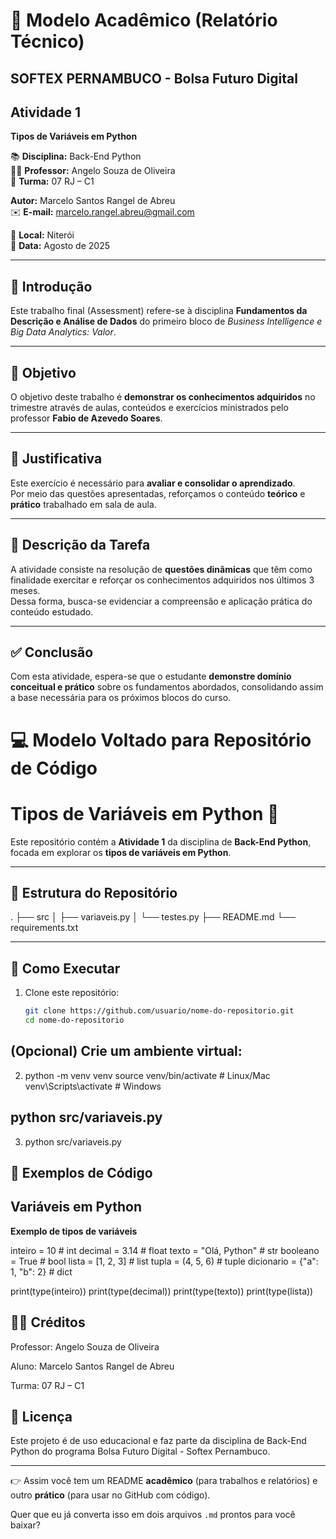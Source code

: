 # 📘 Modelo Acadêmico (Relatório Técnico)

## SOFTEX PERNAMBUCO - Bolsa Futuro Digital

## Atividade 1  
**Tipos de Variáveis em Python**

📚 **Disciplina:** Back-End Python  
👨‍🏫 **Professor:** Angelo Souza de Oliveira  
👥 **Turma:** 07 RJ – C1  

**Autor:** Marcelo Santos Rangel de Abreu  
✉️ **E-mail:** [marcelo.rangel.abreu@gmail.com](mailto:marcelo.rangel.abreu@gmail.com)  

📍 **Local:** Niterói  
📅 **Data:** Agosto de 2025  

---

## 📖 Introdução
Este trabalho final (Assessment) refere-se à disciplina **Fundamentos da Descrição e Análise de Dados** do primeiro bloco de *Business Intelligence e Big Data Analytics: Valor*.  

---

## 🎯 Objetivo
O objetivo deste trabalho é **demonstrar os conhecimentos adquiridos** no trimestre através de aulas, conteúdos e exercícios ministrados pelo professor **Fabio de Azevedo Soares**.

---

## 📌 Justificativa
Este exercício é necessário para **avaliar e consolidar o aprendizado**.  
Por meio das questões apresentadas, reforçamos o conteúdo **teórico** e **prático** trabalhado em sala de aula.

---

## 📝 Descrição da Tarefa
A atividade consiste na resolução de **questões dinâmicas** que têm como finalidade exercitar e reforçar os conhecimentos adquiridos nos últimos 3 meses.  
Dessa forma, busca-se evidenciar a compreensão e aplicação prática do conteúdo estudado.

---

## ✅ Conclusão
Com esta atividade, espera-se que o estudante **demonstre domínio conceitual e prático** sobre os fundamentos abordados, consolidando assim a base necessária para os próximos blocos do curso.

# 💻 Modelo Voltado para Repositório de Código

# Tipos de Variáveis em Python 🐍

Este repositório contém a **Atividade 1** da disciplina de **Back-End Python**, focada em explorar os **tipos de variáveis em Python**.  

---

## 📂 Estrutura do Repositório
.
├── src
│   ├── variaveis.py
│   └── testes.py
├── README.md
└── requirements.txt

---

## 🚀 Como Executar
1. Clone este repositório:
   ```bash
   git clone https://github.com/usuario/nome-do-repositorio.git
   cd nome-do-repositorio

## (Opcional) Crie um ambiente virtual:
2. python -m venv venv
source venv/bin/activate   # Linux/Mac
venv\Scripts\activate      # Windows

## python src/variaveis.py
3. python src/variaveis.py

## 📝 Exemplos de Código
## Variáveis em Python
**Exemplo de tipos de variáveis**

inteiro = 10          # int
decimal = 3.14        # float
texto = "Olá, Python" # str
booleano = True       # bool
lista = [1, 2, 3]     # list
tupla = (4, 5, 6)     # tuple
dicionario = {"a": 1, "b": 2}  # dict

print(type(inteiro))
print(type(decimal))
print(type(texto))
print(type(lista))

## 👨‍🏫 Créditos

Professor: Angelo Souza de Oliveira

Aluno: Marcelo Santos Rangel de Abreu

Turma: 07 RJ – C1

## 📜 Licença

Este projeto é de uso educacional e faz parte da disciplina de Back-End Python do programa Bolsa Futuro Digital - Softex Pernambuco.


---

👉 Assim você tem um README **acadêmico** (para trabalhos e relatórios) e outro **prático** (para usar no GitHub com código).  

Quer que eu já converta isso em dois arquivos `.md` prontos para você baixar?

